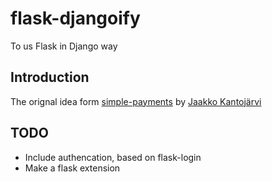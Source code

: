 # flask-djangoify
To us Flask in Django way
## Introduction
The orignal idea form [simple-payments](https://github.com/Aalto-LeTech/simple-payments) by [Jaakko Kantojärvi](https://github.com/raphendyr)
## TODO
- Include authencation, based on flask-login
- Make a flask extension
